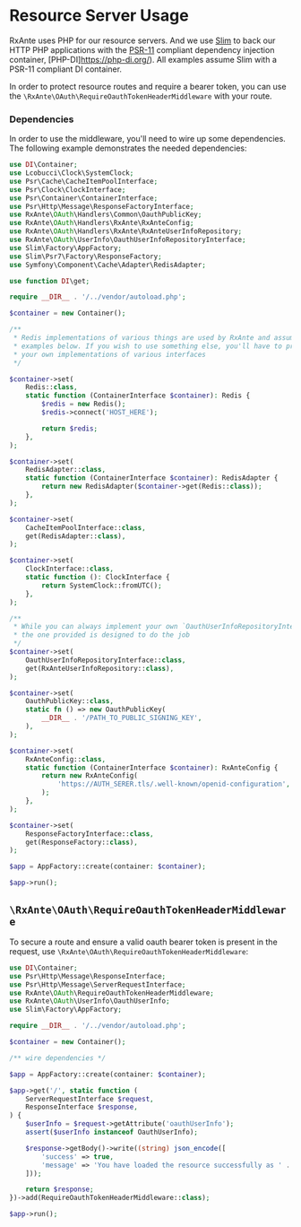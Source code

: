 # Resource Server Usage

RxAnte uses PHP for our resource servers. And we use [Slim](https://www.slimframework.com/) to back our HTTP PHP applications with the [PSR-11](https://www.php-fig.org/psr/psr-11/) compliant dependency injection container, [PHP-DI]https://php-di.org/). All examples assume Slim with a PSR-11 compliant DI container.

In order to protect resource routes and require a bearer token, you can use the `\RxAnte\OAuth\RequireOauthTokenHeaderMiddleware` with your route.

### Dependencies

In order to use the middleware, you'll need to wire up some dependencies. The following example demonstrates the needed dependencies:

```php
use DI\Container;
use Lcobucci\Clock\SystemClock;
use Psr\Cache\CacheItemPoolInterface;
use Psr\Clock\ClockInterface;
use Psr\Container\ContainerInterface;
use Psr\Http\Message\ResponseFactoryInterface;
use RxAnte\OAuth\Handlers\Common\OauthPublicKey;
use RxAnte\OAuth\Handlers\RxAnte\RxAnteConfig;
use RxAnte\OAuth\Handlers\RxAnte\RxAnteUserInfoRepository;
use RxAnte\OAuth\UserInfo\OauthUserInfoRepositoryInterface;
use Slim\Factory\AppFactory;
use Slim\Psr7\Factory\ResponseFactory;
use Symfony\Component\Cache\Adapter\RedisAdapter;

use function DI\get;

require __DIR__ . '/../vendor/autoload.php';

$container = new Container();

/**
 * Redis implementations of various things are used by RxAnte and assumed in
 * examples below. If you wish to use something else, you'll have to provide
 * your own implementations of various interfaces
 */

$container->set(
    Redis::class,
    static function (ContainerInterface $container): Redis {
        $redis = new Redis();
        $redis->connect('HOST_HERE');

        return $redis;
    },
);

$container->set(
    RedisAdapter::class,
    static function (ContainerInterface $container): RedisAdapter {
        return new RedisAdapter($container->get(Redis::class));
    },
);

$container->set(
    CacheItemPoolInterface::class,
    get(RedisAdapter::class),
);

$container->set(
    ClockInterface::class,
    static function (): ClockInterface {
        return SystemClock::fromUTC();
    },
);

/**
 * While you can always implement your own `OauthUserInfoRepositoryInterface`
 * the one provided is designed to do the job
 */
$container->set(
    OauthUserInfoRepositoryInterface::class,
    get(RxAnteUserInfoRepository::class),
);

$container->set(
    OauthPublicKey::class,
    static fn () => new OauthPublicKey(
        __DIR__ . '/PATH_TO_PUBLIC_SIGNING_KEY',
    ),
);

$container->set(
    RxAnteConfig::class,
    static function (ContainerInterface $container): RxAnteConfig {
        return new RxAnteConfig(
            'https://AUTH_SERER.tls/.well-known/openid-configuration',
        );
    },
);

$container->set(
    ResponseFactoryInterface::class,
    get(ResponseFactory::class),
);

$app = AppFactory::create(container: $container);

$app->run();
```

## `\RxAnte\OAuth\RequireOauthTokenHeaderMiddleware`

To secure a route and ensure a valid oauth bearer token is present in the request, use `\RxAnte\OAuth\RequireOauthTokenHeaderMiddleware`:

```php
use DI\Container;
use Psr\Http\Message\ResponseInterface;
use Psr\Http\Message\ServerRequestInterface;
use RxAnte\OAuth\RequireOauthTokenHeaderMiddleware;
use RxAnte\OAuth\UserInfo\OauthUserInfo;
use Slim\Factory\AppFactory;

require __DIR__ . '/../vendor/autoload.php';

$container = new Container();

/** wire dependencies */

$app = AppFactory::create(container: $container);

$app->get('/', static function (
    ServerRequestInterface $request,
    ResponseInterface $response,
) {
    $userInfo = $request->getAttribute('oauthUserInfo');
    assert($userInfo instanceof OauthUserInfo);

    $response->getBody()->write((string) json_encode([
        'success' => true,
        'message' => 'You have loaded the resource successfully as ' . $userInfo->name,
    ]));

    return $response;
})->add(RequireOauthTokenHeaderMiddleware::class);

$app->run();
```
